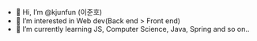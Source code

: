 - 👋 Hi, I’m @kjunfun (이준호)
- 👀 I’m interested in Web dev(Back end > Front end)
- 🌱 I’m currently learning JS, Computer Science, Java, Spring and so on..



<!---
kjunfun/kjunfun is a ✨ special ✨ repository because its `README.md` (this file) appears on your GitHub profile.
You can click the Preview link to take a look at your changes.
--->
